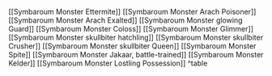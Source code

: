 [[Symbaroum Monster Ettermite]]
[[Symbaroum Monster Arach Poisoner]]
[[Symbaroum Monster Arach Exalted]]
[[Symbaroum Monster glowing Guard]]
[[Symbaroum Monster Coloss]]
[[Symbaroum Monster Glimmer]]
[[Symbaroum Monster skullbiter hatchling]]
[[Symbaroum Monster skullbiter Crusher]]
[[Symbaroum Monster skullbiter Queen]]
[[Symbaroum Monster Spite]]
[[Symbaroum Monster Jakaar, battle-trained]]
[[Symbaroum Monster Kelder]]
[[Symbaroum Monster Lostling Possession]]
^table